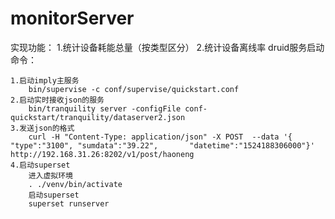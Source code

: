 # monitorServer
实现功能：
	1.统计设备耗能总量（按类型区分）
	2.统计设备离线率
druid服务启动命令：
	
	1.启动imply主服务
		bin/supervise -c conf/supervise/quickstart.conf
	2.启动实时接收json的服务
		bin/tranquility server -configFile conf-quickstart/tranquility/dataserver2.json
	3.发送json的格式
		curl -H "Content-Type: application/json" -X POST  --data '{ "type":"3100", "sumdata":"39.22", 		"datetime":"1524188306000"}' http://192.168.31.26:8202/v1/post/haoneng
	4.启动superset
		进入虚拟环境
		. ./venv/bin/activate
 		启动superset
		superset runserver
		